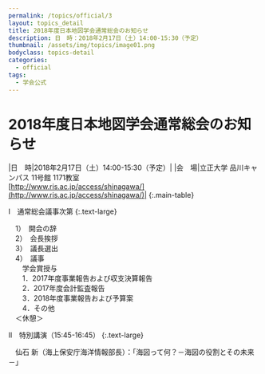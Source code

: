 ```yaml
---
permalink: /topics/official/3
layout: topics_detail
title: 2018年度日本地図学会通常総会のお知らせ
description: 日　時：2018年2月17日（土）14:00-15:30（予定）
thumbnail: /assets/img/topics/image01.png
bodyclass: topics-detail
categories:
  - official
tags:
  - 学会公式
---
```


# 2018年度日本地図学会通常総会のお知らせ

|日　時|2018年2月17日（土）14:00-15:30（予定）|
|会　場|立正大学 品川キャンパス 11号館 1171教室<br>[http://www.ris.ac.jp/access/shinagawa/](http://www.ris.ac.jp/access/shinagawa/)|
{:.main-table}

Ⅰ　通常総会議事次第
{:.text-large}

　1）　開会の辞<br>
　2）　会長挨拶<br>
　3）　議長選出<br>
　4）　議事<br>
　　学会賞授与<br>
　　1．2017年度事業報告および収支決算報告<br>
　　2．2017年度会計監査報告<br>
　　3．2018年度事業報告および予算案<br>
　　4．その他<br>
　＜休憩＞<br>

Ⅱ　特別講演（15:45-16:45）
{:.text-large}

　仙石 新（海上保安庁海洋情報部長）：「海図って何？－海図の役割とその未来－」
